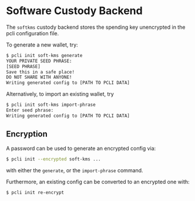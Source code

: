# Software Custody Backend

The `softkms` custody backend stores the spending key unencrypted in the pcli configuration file.

To generate a new wallet, try:
```bash
$ pcli init soft-kms generate
YOUR PRIVATE SEED PHRASE:
[SEED PHRASE]
Save this in a safe place!
DO NOT SHARE WITH ANYONE!
Writing generated config to [PATH TO PCLI DATA]
```

Alternatively, to import an existing wallet, try
```bash
$ pcli init soft-kms import-phrase
Enter seed phrase:
Writing generated config to [PATH TO PCLI DATA]
```

## Encryption

A password can be used to generate an encrypted config via:
```bash
$ pcli init --encrypted soft-kms ...
```
with either the `generate`, or the `import-phrase` command.

Furthermore, an existing config can be converted to an encrypted one with:
```bash
$ pcli init re-encrypt
```


